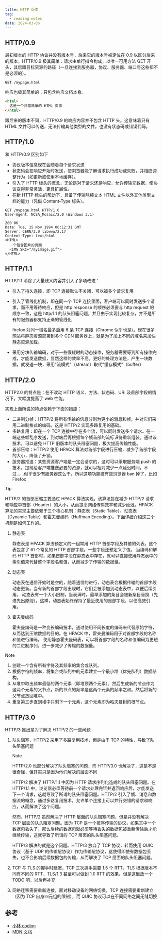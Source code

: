 ```yaml
---
title: HTTP 版本
tag:
  - reading-notes
date: 2024-03-06
---
```


## HTTP/0.9

最初版本的 HTTP 协议并没有版本号，后来它的版本号被定位在 0.9 以区分后来的版本。HTTP/0.9 极其简单：请求由单行指令构成，以唯一可用方法 GET 开头，其后跟目标资源的路径（一旦连接到服务器，协议、服务器、端口号这些都不是必须的）。

```http
GET /mypage.html
```

响应也极其简单的：只包含响应文档本身。

```html
<html>
  这是一个非常简单的 HTML 页面
</html>
```

跟后来的版本不同，HTTP/0.9 的响应内容并不包含 HTTP 头。这意味着只有 HTML 文件可以传送，无法传输其他类型的文件。也没有状态码或错误代码。

## HTTP/1.0

和 HTTP/0.9 区别如下

- 协议版本信息现在会随着每个请求发送
- 状态码会在响应开始时发送，使浏览器能了解请求执行成功或失败，并相应调整行为（如更新或使用本地缓存）。
- 引入了 HTTP 标头的概念，无论是对于请求还是响应，允许传输元数据，使协议变得非常灵活，更具扩展性。
- 在新 HTTP 标头的帮助下，具备了传输除纯文本 HTML 文件以外其他类型文档的能力（凭借 Content-Type 标头）。

```http
GET /mypage.html HTTP/1.0
User-Agent: NCSA_Mosaic/2.0 (Windows 3.1)

200 OK
Date: Tue, 15 Nov 1994 08:12:31 GMT
Server: CERN/3.0 libwww/2.17
Content-Type: text/html
<HTML>
  一个包含图片的页面
  <IMG SRC="/myimage.gif">
</HTML>
```

## HTTP/1.1

HTTP/1.1 消除了大量歧义内容并引入了多项改进：

- 引入了持久连接，即 TCP 连接默认不关闭，可以被多个请求复用

- 引入了管线化机制，即在同一个 TCP 连接里面，客户端可以同时发送多个请求，而不用等待响应，但是 http response 的顺序必须要与 http request 的顺序一致，这是 http/1.1 的队头阻塞问题，并且由于实现比较复杂，并不是所有的服务器都支持正确的管线化

  firefox 对同一域名最多启用 6 条 TCP 连接（Chrome 似乎也是）。现在很多网站将静态资源部署到多个 CDN 服务器上，就是为了加上不同的域名来加快静态资源加载。

- 采用分块传输编码，对于一些很耗时的动态操作，服务器需要等到所有操作完成，才能发送数据，显然这样的效率不高。更好的处理方法是，产生一块数据，就发送一块，采用"流模式"（stream）取代"缓存模式"（buffer）

## HTTP/2.0

HTTP2.0 的特点是：在不改动 HTTP 语义、方法、状态码、URI 及首部字段的情况下，大幅度提高了 web 性能。

实现上面所说的特点依赖于下面的措施：

- 二进制分帧：HTTP/2 将所有传输的信息分割为更小的消息和帧，并对它们采用二进制格式的编码。这是 HTTP/2 实现多路复用的基础。
- 多路复用：即在一个 TCP 连接中存在多个流，可以同时发送多个请求。在一端这些帧乱序发送，到对端后再根据每个帧首部的流标识符重新组装。通过该技术，可以避免 HTTP 旧版本的队头阻塞问题，极大提高传输性能。
- 首部压缩：HTTP/2 使用 HPACK 算法对首部字段进行压缩，减少了首部字段的大小，降低了开销。
- 服务器推送：某些资源客户端是一定会请求的，这时可以采取服务端 push 的技术，提前给客户端推送必要的资源，就可以相对减少一点延迟时间。不过……似乎很少有服务器这么干，所以这项功能被有些浏览器 ban 掉了，比如 Firefox

> [!tip]
> HTTP/2 的首部压缩主要通过 HPACK 算法实现，该算法旨在减少 HTTP/2 请求和响应中首部（Header）的大小，从而提高网络传输效率和减少延迟。HPACK 算法的实现主要依赖于三个核心机制：静态表（Static Table）、动态表（Dynamic Table）和霍夫曼编码（Huffman Encoding）。下面详细介绍这三个机制是如何工作的。
>
> 1. 静态表
>
>    静态表是 HPACK 算法预定义的一组常用 HTTP 首部字段及其值的列表。这个表包含了 61 个常见的 HTTP 首部字段，一些字段还预定义了值。
>    当编码和解码 HTTP 首部时，如果首部字段在静态表中存在，就可以直接使用静态表中的索引值来代替整个字段名和值，从而减少了传输的数据量。
>
> 2. 动态表
>
>    动态表在通信开始时是空的，随着通信的进行，动态表会根据传输的首部字段动态更新。当有新的首部字段出现时，它们会被添加到动态表中，以便后续引用。
>    动态表有一个大小限制，当表满时，最早添加的条目会被新条目替换（先进先出原则）。这样，动态表始终保持了最近使用的首部字段，以便高效引用。
>
> 3. 霍夫曼编码
>
>    霍夫曼编码是一种变长编码技术，通过使用不同长度的编码来代替原始字符，从而达到压缩数据的目的。在 HPACK 中，霍夫曼编码用于对首部字段的名称和值进行编码。
>    使用静态霍夫曼码表，可以将首部字段的名称和值编码为更短的二进制序列，进一步减少了传输的数据量。

> [!note]
>
> 1. 创建一个含有所有字符及其频率的集合或队列。
> 1. 根据字符的频率，将集合或队列中的元素建立一个最小堆（优先队列）数据结构。
> 1. 从堆中取出频率最低的两个元素（即堆顶两个元素），然后生成新的节点作为这两个元素的父节点，新的节点的频率是这两个元素的频率之和。然后将新的父节点放回堆中。
> 1. 重复第三步直到堆中只剩下一个元素，这个元素即为哈夫曼树的根节点。

## HTTP/3.0

HTTP/3 推出是为了解决 HTTP/2 的一些问题

1. 队头阻塞，HTTP/2 采用了多路复用技术，但是由于 TCP 的特性，导致了队头阻塞问题

   > [!note]
   >
   > HTTP/2.0 也部分解决了队头阻塞的问题，而 HTTP/3.0 也解决了，这是不是很奇怪，但其实只是因为他们解决的层面不同
   >
   > HTTP/2 解决了 HTTP/1.1 中因为 HTTP 请求序列化造成的队头阻塞问题。在 HTTP/1.1 中，浏览器必须等待前一个请求处理完毕并返回响应后，才能发送下一个请求，这就导致了所谓的队头阻塞问题。HTTP/2 引入了帧、消息和数据流的概念，通过多路复用技术，允许单个连接上可以并行交错的请求和响应，从而解决了这个问题。
   >
   > 然而，HTTP/2 虽然解决了 HTTP 层面的队头阻塞问题，但是并没有解决 TCP 层面的队头阻塞问题。因为 TCP 是一个按序传输的协议，如果其中一个数据包丢失了，那么后续的数据包就必须等待丢失的数据包被重新传输后才能继续传输，这就导致了所谓的 TCP 层面的队头阻塞问题。
   >
   > HTTP/3 解决的就是这个问题。HTTP/3 放弃了 TCP 协议，转而使用 QUIC 协议（基于 UDP 的传输层协议）作为传输层协议，这使得即使有数据包丢失，也不会影响后续数据包的传输，从而解决了 TCP 层面的队头阻塞问题。

1. TCP 与 TLS 的握手时延迟，TCP 三次握手需要 1.5 个 RTT，TLS 根据版本不同有不同的 RTT，TLS/1.3 甚至可以做到 1.0 RTT 的效果，但是这里放一个 TODO 吧，以后再补充

1. 网络迁移需要重新连接，面对移动设备的网络切换，TCP 连接需要重新建立（因为 TCP 自身四元组的限制），而 QUIC 协议可以在不同网络之间无缝切换

## 参考

- [小林 coding](https://www.xiaolincoding.com/network/2_http/http3.html#%E9%98%9F%E5%A4%B4%E9%98%BB%E5%A1%9E)
- [MDN 文档](https://developer.mozilla.org/zh-CN/docs/Web/HTTP/Basics_of_HTTP/Evolution_of_HTTP#http3%E2%80%94%E2%80%94%E5%9F%BA%E4%BA%8E_quic_%E7%9A%84_http)
